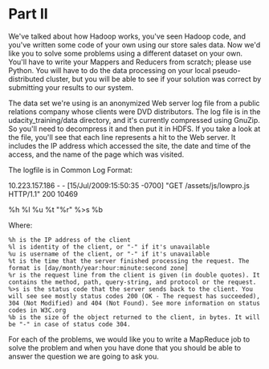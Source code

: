 # Part II

We've talked about how Hadoop works, you've seen Hadoop code, and you've written some code of your own using our store sales data. Now we'd like you to solve some problems using a different dataset on your own. You'll have to write your Mappers and Reducers from scratch; please use Python. You will have to do the data processing on your local pseudo-distributed cluster, but you will be able to see if your solution was correct by submitting your results to our system.

The data set we're using is an anonymized Web server log file from a public relations company whose clients were DVD distributors. The log file is in the udacity_training/data directory, and it's currently compressed using GnuZip. So you'll need to decompress it and then put it in HDFS. If you take a look at the file, you'll see that each line represents a hit to the Web server. It includes the IP address which accessed the site, the date and time of the access, and the name of the page which was visited.

The logfile is in Common Log Format:

10.223.157.186 - - [15/Jul/2009:15:50:35 -0700] "GET /assets/js/lowpro.js HTTP/1.1" 200 10469

%h %l %u %t \"%r\" %>s %b

Where:

    %h is the IP address of the client
    %l is identity of the client, or "-" if it's unavailable
    %u is username of the client, or "-" if it's unavailable
    %t is the time that the server finished processing the request. The format is [day/month/year:hour:minute:second zone]
    %r is the request line from the client is given (in double quotes). It contains the method, path, query-string, and protocol or the request.
    %>s is the status code that the server sends back to the client. You will see see mostly status codes 200 (OK - The request has succeeded), 304 (Not Modified) and 404 (Not Found). See more information on status codes in W3C.org
    %b is the size of the object returned to the client, in bytes. It will be "-" in case of status code 304.

For each of the problems, we would like you to write a MapReduce job to solve the problem and when you have done that you should be able to answer the question we are going to ask you.
